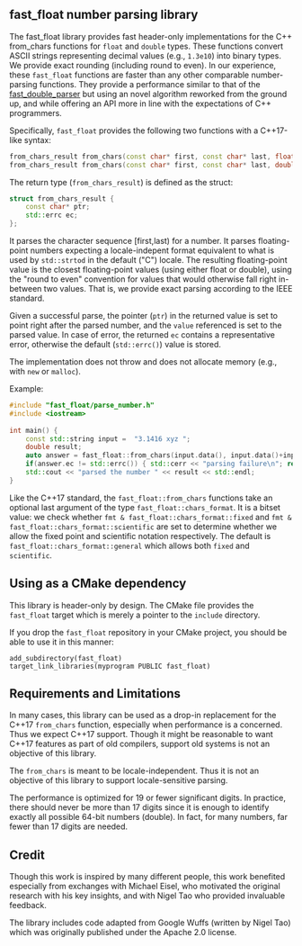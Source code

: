 ## fast_float number parsing library

The fast_float library provides fast header-only implementations for the C++ from_chars
functions for `float` and `double` types.  These functions convert ASCII strings representing
decimal values (e.g., `1.3e10`) into binary types. We provide exact rounding (including
round to even). In our experience, these `fast_float` functions are faster than any other comparable number-parsing functions. They provide a performance similar to that of the [fast_double_parser](https://github.com/lemire/fast_double_parser) but using an novel algorithm reworked from the ground up, and while offering an API more in line with the expectations of C++ programmers.

Specifically, `fast_float` provides the following two functions with a C++17-like syntax:

```C++
from_chars_result from_chars(const char* first, const char* last, float& value, ...);
from_chars_result from_chars(const char* first, const char* last, double& value, ...);
```

The return type (`from_chars_result`) is defined as the struct:
```C++
struct from_chars_result {
    const char* ptr;
    std::errc ec;
};
```

It parses the character sequence [first,last) for a number. It parses floating-point numbers expecting
a locale-indepent format equivalent to what is used by `std::strtod` in the default ("C") locale. 
The resulting floating-point value is the closest floating-point values (using either float or double), 
using the "round to even" convention for values that would otherwise fall right in-between two values.
That is, we provide exact parsing according to the IEEE standard.

Given a successful parse, the pointer (`ptr`) in the returned value is set to point right after the
parsed number, and the `value` referenced is set to the parsed value. In case of error, the returned
`ec` contains a representative error, otherwise the default (`std::errc()`) value is stored.

The implementation does not throw and does not allocate memory (e.g., with `new` or `malloc`).

Example:

``` C++
#include "fast_float/parse_number.h"
#include <iostream>
 
int main() {
    const std::string input =  "3.1416 xyz ";
    double result;
    auto answer = fast_float::from_chars(input.data(), input.data()+input.size(), result);
    if(answer.ec != std::errc()) { std::cerr << "parsing failure\n"; return EXIT_FAILURE; }
    std::cout << "parsed the number " << result << std::endl;
}
```

Like the C++17 standard, the `fast_float::from_chars` functions take an optional last argument of
the type `fast_float::chars_format`. It is a bitset value: we check whether 
`fmt & fast_float::chars_format::fixed` and `fmt & fast_float::chars_format::scientific` are set
to determine whether we allow the fixed point and scientific notation respectively.
The default is  `fast_float::chars_format::general` which allows both `fixed` and `scientific`.

## Using as a CMake dependency

This library is header-only by design. The CMake file provides the `fast_float` target
which is merely a pointer to the `include` directory.

If you drop the `fast_float` repository in your CMake project, you should be able to use
it in this manner:

```
add_subdirectory(fast_float)
target_link_libraries(myprogram PUBLIC fast_float)
```



## Requirements and Limitations

In many cases, this library can be used as a drop-in replacement for the C++17 `from_chars` function, especially when performance is a concerned. Thus we expect C++17 support. Though it might be reasonable to want C++17 features as part of old compilers, support old systems is not an objective of this library.

The `from_chars` is meant to be locale-independent. Thus it is not an objective of this library to support
locale-sensitive parsing.

The performance is optimized for 19 or fewer significant digits. In practice, there should
never be more than 17 digits since it is enough to identify exactly all possible 64-bit numbers (double).
In fact, for many numbers, far fewer than 17 digits are needed.

## Credit

Though this work is inspired by many different people, this work benefited especially from exchanges with 
Michael Eisel, who motivated the original research with his key insights, and with Nigel Tao who provided 
invaluable feedback. 

The library includes code adapted from Google Wuffs (written by Nigel Tao) which was originally published 
under the Apache 2.0 license.